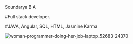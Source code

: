 Soundarya B A

  #Full stack developer.
  
  #JAVA, Angular, SQL, HTML, Jasmine Karma

![woman-programmer-doing-her-job-laptop_52683-24370](https://user-images.githubusercontent.com/64962296/120926714-b1fa6480-c6fb-11eb-9029-719fe3feea53.jpg)


